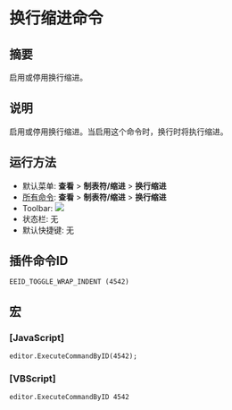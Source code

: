 # 换行缩进命令

## 摘要

启用或停用换行缩进。

## 说明

启用或停用换行缩进。当启用这个命令时，换行时将执行缩进。

## 运行方法

- 默认菜单: **查看** \> **制表符/缩进** \> **换行缩进**
- [所有命令](../tools/all_commands): **查看** \> **制表符/缩进** \> **换行缩进**
- Toolbar:
![](../../images/wrap_indent24x16..png)
- 状态栏: 无
- 默认快捷键: 无

## 插件命令ID

```
EEID_TOGGLE_WRAP_INDENT (4542)
```

## 宏

### \[JavaScript\]

```
editor.ExecuteCommandByID(4542);
```

### \[VBScript\]

```
editor.ExecuteCommandByID 4542
```
